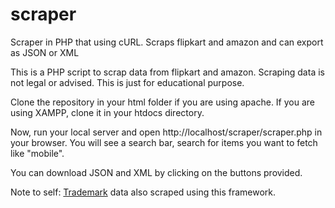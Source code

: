 # scraper
Scraper in PHP that using cURL. Scraps flipkart and amazon and can export as JSON or XML

This is a PHP script to scrap data from flipkart and amazon. Scraping data is not legal or advised. This is just for
educational purpose.

Clone the repository in your html folder if you are using apache. If you are using XAMPP, clone it in your htdocs directory.

Now, run your local server and open http://localhost/scraper/scraper.php in your browser. You will see a search bar,
search for items you want to fetch like "mobile".

You can download JSON and XML by clicking on the buttons provided.

Note to self: [Trademark](https://www.quickcompany.in/trademark) data also scraped using this framework.
